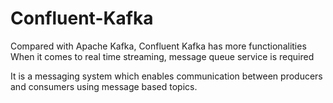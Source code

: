 # Confluent-Kafka
Compared with Apache Kafka, Confluent Kafka has more functionalities
When it comes to real time streaming, message queue service is required

It is a messaging system which enables communication between producers and consumers using message based topics.
